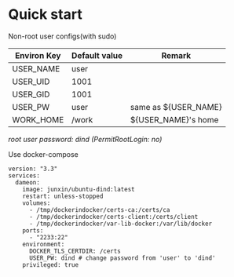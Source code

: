 # Quick start

Non-root user configs(with sudo)

| Environ Key | Default value | Remark               |
| ----------- | ------------- | -------------------- |
| USER_NAME   | user          |                      |
| USER_UID    | 1001          |                      |
| USER_GID    | 1001          |                      |
| USER_PW     | user          | same as ${USER_NAME} |
| WORK_HOME   | /work         | ${USER_NAME}'s home  |

*root user password: dind (PermitRootLogin: no)*

Use docker-compose

~~~
version: "3.3"
services:
  dameon:
    image: junxin/ubuntu-dind:latest
    restart: unless-stopped
    volumes:
      - /tmp/dockerindocker/certs-ca:/certs/ca
      - /tmp/dockerindocker/certs-client:/certs/client
      - /tmp/dockerindocker/var-lib-docker:/var/lib/docker
    ports:
      - "2233:22"
    environment:
      DOCKER_TLS_CERTDIR: /certs
      USER_PW: dind # change password from 'user' to 'dind'
    privileged: true
~~~

